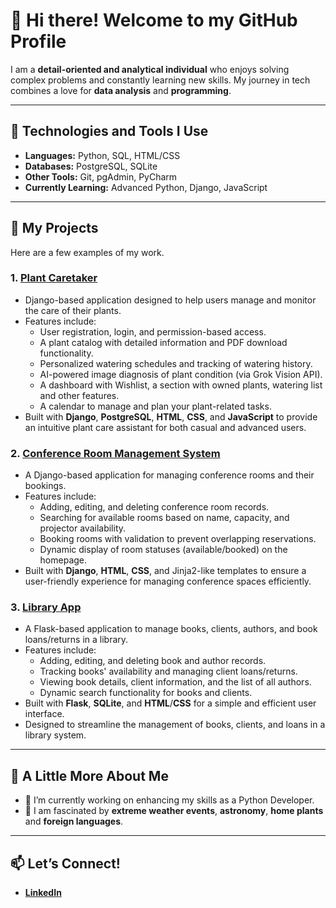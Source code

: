 # 👋 Hi there! Welcome to my GitHub Profile

I am a **detail-oriented and analytical individual** who enjoys solving complex problems and constantly learning new skills. My journey in tech combines a love for **data analysis** and **programming**.

---

## 🔧 Technologies and Tools I Use
- **Languages:** Python, SQL, HTML/CSS
- **Databases:** PostgreSQL, SQLite
- **Other Tools:** Git, pgAdmin, PyCharm
- **Currently Learning:** Advanced Python, Django, JavaScript

---

## 🚀 My Projects
Here are a few examples of my work.
### 1. [**Plant Caretaker**](https://github.com/AngelikaMajewska/PlantCaretaker)
-  Django-based application designed to help users manage and monitor the care of their plants.
-  Features include:
    - User registration, login, and permission-based access.
    - A plant catalog with detailed information and PDF download functionality.
    - Personalized watering schedules and tracking of watering history.
    - AI-powered image diagnosis of plant condition (via Grok Vision API).
    - A dashboard with Wishlist, a section with owned plants, watering list and other features.
    - A calendar to manage and plan your plant-related tasks.
- Built with **Django**, **PostgreSQL**, **HTML**, **CSS**, and **JavaScript** to provide an intuitive plant care assistant for both casual and advanced users.

### 2. [**Conference Room Management System**](https://github.com/AngelikaMajewska/ConfRoomApp)
- A Django-based application for managing conference rooms and their bookings.  
- Features include:  
  - Adding, editing, and deleting conference room records.  
  - Searching for available rooms based on name, capacity, and projector availability.  
  - Booking rooms with validation to prevent overlapping reservations.  
  - Dynamic display of room statuses (available/booked) on the homepage.  
- Built with **Django**, **HTML**, **CSS**, and Jinja2-like templates to ensure a user-friendly experience for managing conference spaces efficiently.  

### 3. [**Library App**](https://github.com/AngelikaMajewska/LibraryApp)
- A Flask-based application to manage books, clients, authors, and book loans/returns in a library.
- Features include:  
  - Adding, editing, and deleting book and author records.
  - Tracking books' availability and managing client loans/returns.
  - Viewing book details, client information, and the list of all authors.
  - Dynamic search functionality for books and clients.
- Built with **Flask**, **SQLite**, and **HTML**/**CSS** for a simple and efficient user interface.
- Designed to streamline the management of books, clients, and loans in a library system.

---

## 🌱 A Little More About Me
- 🔭 I’m currently working on enhancing my skills as a Python Developer.
- 🌌 I am fascinated by **extreme weather events**, **astronomy**, **home plants** and **foreign languages**.

---

## 📫 Let’s Connect!
- [**LinkedIn**](https://www.linkedin.com/](https://www.linkedin.com/in/angelikamajewska/))
